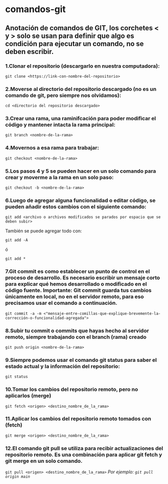 # comandos-git
## Anotación de comandos de GIT, los corchetes < y > solo se usan para definir que algo es condición para ejecutar un comando, no se deben escribir.

### 1.Clonar el repositorio (descargarlo en nuestra computadora):
```git clone <https://link-con-nombre-del-repositorio>```
  
### 2.Moverse al directorio del repositorio descargado (no es un comando de git, pero siempre nos olvidamos):
```cd <directorio del repositorio descargado>```
  
### 3.Crear una rama, una raminifcación para poder modificar el código y mantener intacta la rama principal:
  
  ```git branch <nombre-de-la-rama>```
  
### 4.Movernos a esa rama para trabajar:
  
  ```git checkout <nombre-de-la-rama>```
  
### 5.Los pasos 4 y 5 se pueden hacer en un solo comando para crear y moverme a la rama en un solo paso:

  ```git checkout -b <nombre-de-la-rama>```
  
### 6.Luego de agregar alguna funcionalidad o editar código, se pueden añadir estos cambios con el siguiente comando:

  ```git add <archivo o archivos modificados se parados por espacio que se deben subir>```
  
  También se puede agregar todo con:
  
  ```git add -A```
  
  ó
  
  ```git add *```
  
### 7.Git commit es como establecer un punto de control en el proceso de desarrollo. Es necesario escribir un mensaje corto para explicar qué hemos desarrollado o modificado en el código fuente. **Importante: Git commit guarda tus cambios únicamente en local, no en el servidor remoto, para eso precisamos usar el comando a continuación.**

  ```git commit -a -m <"mensaje-entre-comillas-que-explique-brevemente-la-corrección-o-funcionalidad-agregada">```
  
### 8.Subir tu commit o commits que hayas hecho al servidor remoto, siempre trabajando con el branch (rama) creado

  ```git push origin <nombre-de-la-rama>```

### 9.Siempre podemos usar el comando git status para saber el estado actual y la información del repositorio:

   ```git status```

### 10.Tomar los cambios del repositorio remoto, pero no aplicarlos (merge)

   ```git fetch <origen> <destino_nombre_de_la_rama>```

### 11.Aplicar los cambios del repositorio remoto tomados con (fetch)

   ```git merge <origen> <destino_nombre_de_la_rama>```

### 12.El comando git pull se utiliza para recibir actualizaciones del repositorio remoto. Es una combinación para aplicar git fetch y git merge en un solo comando.

   ```git pull <origen> <destino_nombre_de_la_rama>``` 
   *Por ejemplo: ```git pull origin main```*
